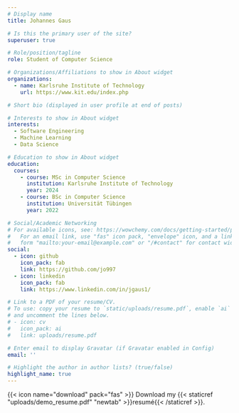 ```yaml
---
# Display name
title: Johannes Gaus

# Is this the primary user of the site?
superuser: true

# Role/position/tagline
role: Student of Computer Science

# Organizations/Affiliations to show in About widget
organizations:
  - name: Karlsruhe Institute of Technology
    url: https://www.kit.edu/index.php

# Short bio (displayed in user profile at end of posts)

# Interests to show in About widget
interests:
  - Software Engineering
  - Machine Learning
  - Data Science

# Education to show in About widget
education:
  courses:
    - course: MSc in Computer Science
      institution: Karlsruhe Institute of Technology
      year: 2024
    - course: BSc in Computer Science
      institution: Universität Tübingen
      year: 2022

# Social/Academic Networking
# For available icons, see: https://wowchemy.com/docs/getting-started/page-builder/#icons
#   For an email link, use "fas" icon pack, "envelope" icon, and a link in the
#   form "mailto:your-email@example.com" or "/#contact" for contact widget.
social:
  - icon: github
    icon_pack: fab
    link: https://github.com/jo997
  - icon: linkedin
    icon_pack: fab
    link: https://www.linkedin.com/in/jgaus1/

# Link to a PDF of your resume/CV.
# To use: copy your resume to `static/uploads/resume.pdf`, enable `ai` icons in `params.toml`,
# and uncomment the lines below.
# - icon: cv
#   icon_pack: ai
#   link: uploads/resume.pdf

# Enter email to display Gravatar (if Gravatar enabled in Config)
email: ''

# Highlight the author in author lists? (true/false)
highlight_name: true
---
```


{{< icon name="download" pack="fas" >}} Download my {{< staticref "uploads/demo_resume.pdf" "newtab" >}}resumé{{< /staticref >}}.
